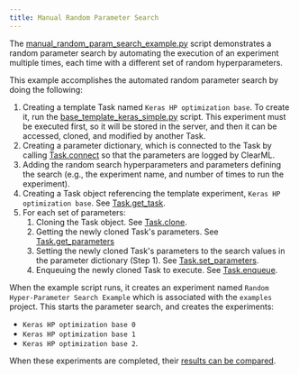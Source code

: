 ```yaml
---
title: Manual Random Parameter Search
---
```


The [manual_random_param_search_example.py](https://github.com/allegroai/clearml/blob/master/examples/automation/manual_random_param_search_example.py) 
script demonstrates a random parameter search by automating the execution of an experiment multiple times, each time with 
a different set of random hyperparameters. 

This example accomplishes the automated random parameter search by doing the following:

1. Creating a template Task named `Keras HP optimization base`. To create it, run the [base_template_keras_simple.py](https://github.com/allegroai/clearml/blob/master/examples/optimization/hyper-parameter-optimization/base_template_keras_simple.py)
script. This experiment must be executed first, so it will be stored in the server, and then it can be accessed, cloned, 
   and modified by another Task. 
1. Creating a parameter dictionary, which is connected to the Task by calling [Task.connect](../../references/sdk/task.md#connect) 
   so that the parameters are logged by ClearML.
1. Adding the random search hyperparameters and parameters defining the search (e.g., the experiment name, and number of 
   times to run the experiment).
1. Creating a Task object referencing the template experiment, `Keras HP optimization base`. See [Task.get_task](../../references/sdk/task.md#taskget_task).
1. For each set of parameters:
    1. Cloning the Task object. See [Task.clone](../../references/sdk/task.md#taskclone).
    1. Getting the newly cloned Task's parameters. See [Task.get_parameters](../../references/sdk/task.md#get_parameters)
    1. Setting the newly cloned Task's parameters to the search values in the parameter dictionary (Step 1). See [Task.set_parameters](../../references/sdk/task.md#set_parameters).
    1. Enqueuing the newly cloned Task to execute. See [Task.enqueue](../../references/sdk/task.md#taskenqueue).

When the example script runs, it creates an experiment named `Random Hyper-Parameter Search Example` which is associated 
with the `examples` project. This starts the parameter search, and creates the experiments:

* `Keras HP optimization base 0`
* `Keras HP optimization base 1`
* `Keras HP optimization base 2`.

When these experiments are completed, their [results can be compared](../../webapp/webapp_exp_comparing.md).